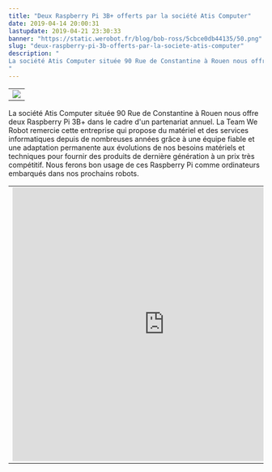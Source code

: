 ```yaml
---
title: "Deux Raspberry Pi 3B+ offerts par la société Atis Computer"
date: 2019-04-14 20:00:31
lastupdate: 2019-04-21 23:30:33
banner: "https://static.werobot.fr/blog/bob-ross/5cbce0db44135/50.png"
slug: "deux-raspberry-pi-3b-offerts-par-la-societe-atis-computer"
description: " 
La société Atis Computer située 90 Rue de Constantine à Rouen nous offre deux Raspberry Pi 3B+ dans le cadre d'un partenariat annuel.
"
---
```

<div align="center">
<table>
<tr>
<td><img src="https://static.werobot.fr/blog/bob-ross/5cb37026179dd/50.jpg"></td>
</tr>
</table>
</div>
La société Atis Computer située 90 Rue de Constantine à Rouen nous offre deux Raspberry Pi 3B+ dans le cadre d'un partenariat annuel. La Team We Robot remercie cette entreprise qui propose du matériel et des services informatiques depuis de nombreuses années grâce à une équipe fiable et une adaptation permanente aux évolutions de nos besoins matériels et techniques pour fournir des produits de dernière génération à un prix très compétitif. Nous ferons bon usage de ces Raspberry Pi comme ordinateurs embarqués dans nos prochains robots.
<div align="center">
<table>
<tr>
<td><iframe src="https://www.google.com/maps/embed?pb=!1m18!1m12!1m3!1d2593.960933948313!2d1.0726292153623393!3d49.447455367003194!2m3!1f0!2f0!3f0!3m2!1i1024!2i768!4f13.1!3m3!1m2!1s0x47e0dde405154713%3A0x3f62cc8131ac568!2sAtis+Computer!5e0!3m2!1sfr!2sfr!4v1555266052385!5m2!1sfr!2sfr" width="600" height="540" frameborder="0" style="border:0" allowfullscreen></iframe></td>
</tr>
</table>
</div>
    